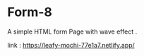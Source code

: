 # Form-8

A simple HTML form Page with wave effect .

link : https://leafy-mochi-77e1a7.netlify.app/
